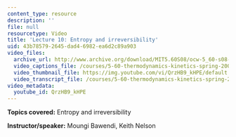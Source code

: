 ```yaml
---
content_type: resource
description: ''
file: null
resourcetype: Video
title: 'Lecture 10: Entropy and irreversibility'
uid: 43b78579-2645-dad4-6982-ea6d2c89a903
video_files:
  archive_url: http://www.archive.org/download/MIT5.60S08/ocw-5_60-s08-lec10_300k.mp4
  video_captions_file: /courses/5-60-thermodynamics-kinetics-spring-2008/44d28ba638b45c9cb62302cc4663f33c_QrzHB9_kHPE.vtt
  video_thumbnail_file: https://img.youtube.com/vi/QrzHB9_kHPE/default.jpg
  video_transcript_file: /courses/5-60-thermodynamics-kinetics-spring-2008/18516ec05fe08afb00f0135dd3225734_QrzHB9_kHPE.pdf
video_metadata:
  youtube_id: QrzHB9_kHPE
---
```


**Topics covered:** Entropy and irreversibility

**Instructor/speaker:** Moungi Bawendi, Keith Nelson